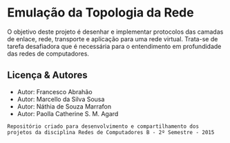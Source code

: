 Emulação da Topologia da Rede 
=============================
O objetivo deste projeto é desenhar e implementar protocolos das camadas de enlace, rede, transporte e aplicação para uma rede virtual. Trata-se de tarefa desafiadora que é necessária para o entendimento em profundidade das redes de computadores. 

Licença & Autores
-----------------
- Autor: Francesco Abrahão
- Autor: Marcello da Silva Sousa 
- Autor: Náthia de Souza Marrafon
- Autor: Paolla Catherine S. M. Agard

```text
Repositório criado para desenvolvimento e compartilhamento dos projetos da disciplina Redes de Computadores B - 2º Semestre - 2015
```